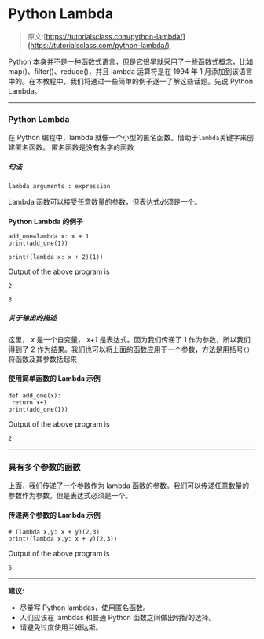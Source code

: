# Python Lambda

> 原文:[https://tutorialsclass.com/python-lambda/](https://tutorialsclass.com/python-lambda/)

Python 本身并不是一种函数式语言，但是它很早就采用了一些函数式概念，比如 map()、filter()、reduce()，并且 lambda 运算符是在 1994 年 1 月添加到该语言中的。在本教程中，我们将通过一些简单的例子逐一了解这些话题。先说 Python Lambda。

* * *

### Python Lambda

在 Python 编程中，lambda 就像一个小型的匿名函数。借助于`lambda`关键字来创建匿名函数。
匿名函数是没有名字的函数

##### 句法

`lambda arguments : expression`

Lambda 函数可以接受任意数量的参数，但表达式必须是一个。

#### 
**Python Lambda 的例子**

```
add_one=lambda x: x + 1
print(add_one(1))

print((lambda x: x + 2)(1)) 
```

Output of the above program is

```
2

3
```

##### 关于输出的描述

这里， *x* 是一个自变量， *x+1* 是表达式。因为我们传递了 1 作为参数，所以我们得到了 2 作为结果。我们也可以将上面的函数应用于一个参数，方法是用括号`()`将函数及其参数括起来

#### 使用简单函数的 Lambda 示例

```
def add_one(x):
 return x+1
print(add_one(1))
```

Output of the above program is

```
2
```

* * *

### 具有多个参数的函数

上面，我们传递了一个参数作为 lambda 函数的参数。我们可以传递任意数量的参数作为参数，但是表达式必须是一个。

#### 传递两个参数的 Lambda 示例

```
# (lambda x,y: x + y)(2,3)
print((lambda x,y: x + y)(2,3))

```

Output of the above program is

```
5
```

* * *

**建议:**

*   尽量写 Python lambdas，使用匿名函数。
*   人们应该在 lambdas 和普通 Python 函数之间做出明智的选择。
*   请避免过度使用兰姆达斯。